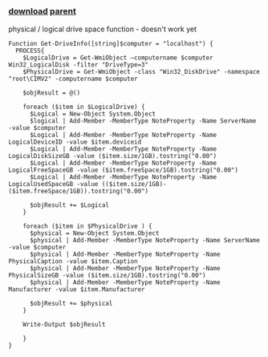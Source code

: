 ﻿---
pid:            1442
parent:         1441
children:       
poster:         sepeck
title:          
date:           2009-10-30 16:04:58
description:    physical / logical drive space function - doesn't work yet
format:         posh
---

# 

### [download](1442.ps1) [parent](1441.md) 

physical / logical drive space function - doesn't work yet

```posh
Function Get-DriveInfo([string]$computer = "localhost") {
  PROCESS{
    $LogicalDrive = Get-WmiObject –computername $computer Win32_LogicalDisk -filter "DriveType=3"
    $PhysicalDrive = Get-WmiObject -class "Win32_DiskDrive" -namespace "root\CIMV2" -computername $computer
	
	$objResult = @()
	
	foreach ($item in $LogicalDrive) {
      $Logical = New-Object System.Object
      $logical | Add-Member -MemberType NoteProperty -Name ServerName -value $computer
      $Logical | Add-Member -MemberType NoteProperty -Name LogicalDeviceID -value $item.deviceid
      $Logical | Add-Member -MemberType NoteProperty -Name LogicalDiskSizeGB -value ($item.size/1GB).tostring("0.00")
      $Logical | Add-Member -MemberType NoteProperty -Name LogicalFreeSpaceGB -value ($item.freeSpace/1GB).tostring("0.00")
      $Logical | Add-Member -MemberType NoteProperty -Name LogicalUsedSpaceGB -value (($item.size/1GB)-($item.freeSpace/1GB)).tostring("0.00")
      
      $objResult += $Logical
    }
	
	foreach ($item in $PhysicalDrive ) {
      $physical = New-Object System.Object
      $physical | Add-Member -MemberType NoteProperty -Name ServerName -value $computer
      $physical | Add-Member -MemberType NoteProperty -Name PhysicalCaption -value $item.Caption
      $physical | Add-Member -MemberType NoteProperty -Name PhysicalSizeGB -value ($item.size/1GB).tostring("0.00")
      $physical | Add-Member -MemberType NoteProperty -Name Manufacturer -value $item.Manufacturer
      
      $objResult += $physical
    }
	
	Write-Output $objResult
        
    }
}
```
